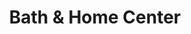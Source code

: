 ---
title: "Bath & Home Center"
url: /guayaquil/bath-und-home-center-juan-tanca-marengo/
shop: Badezimmer
---